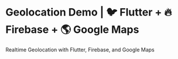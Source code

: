 # Geolocation Demo | 🐦 Flutter + 🔥 Firebase + 🌎 Google Maps 

Realtime Geolocation with Flutter, Firebase, and Google Maps
